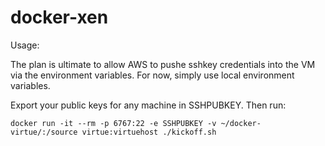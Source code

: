 docker-xen
===========

Usage:

The plan is ultimate to allow AWS to pushe sshkey credentials into the VM via 
the environment variables. For now, simply use local environment variables.

Export your public keys for any machine in SSHPUBKEY.  Then run:

```
docker run -it --rm -p 6767:22 -e SSHPUBKEY -v ~/docker-virtue/:/source virtue:virtuehost ./kickoff.sh
```
